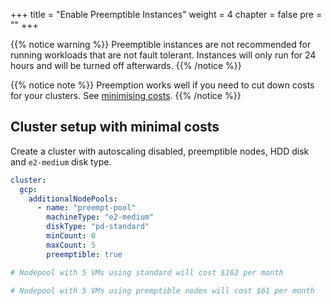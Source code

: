 +++
title = "Enable Preemptible Instances"
weight = 4
chapter = false
pre = ""
+++

{{% notice warning %}}
Preemptible instances are not recommended for running workloads that are not fault tolerant. Instances will only run for 24 hours and will be turned off afterwards.
{{% /notice %}}

{{% notice note %}}
Preemption works well if you need to cut down costs for your clusters. See [minimising costs](../../minimise-costs).
{{% /notice %}}


## Cluster setup with minimal costs
Create a cluster with autoscaling disabled, preemptible nodes, HDD disk and `e2-medium` disk type.


```yaml
cluster:
  gcp:
    additionalNodePools:
      - name: "preempt-pool"
        machineType: "e2-medium"
        diskType: "pd-standard"
        minCount: 0
        maxCount: 5
        preemptible: true

# Nodepool with 5 VMs using standard will cost $162 per month

# Nodepool with 5 VMs using premptible nodes will cost $61 per month
```